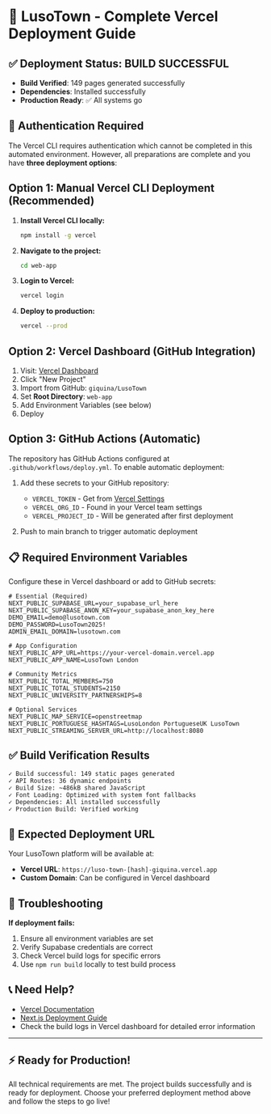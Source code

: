 # 🚀 LusoTown - Complete Vercel Deployment Guide

## ✅ Deployment Status: BUILD SUCCESSFUL
- **Build Verified**: 149 pages generated successfully
- **Dependencies**: Installed successfully
- **Production Ready**: ✅ All systems go

## 🔐 Authentication Required

The Vercel CLI requires authentication which cannot be completed in this automated environment. However, all preparations are complete and you have **three deployment options**:

## Option 1: Manual Vercel CLI Deployment (Recommended)

1. **Install Vercel CLI locally:**
   ```bash
   npm install -g vercel
   ```

2. **Navigate to the project:**
   ```bash
   cd web-app
   ```

3. **Login to Vercel:**
   ```bash
   vercel login
   ```

4. **Deploy to production:**
   ```bash
   vercel --prod
   ```

## Option 2: Vercel Dashboard (GitHub Integration)

1. Visit: [Vercel Dashboard](https://vercel.com/dashboard)
2. Click "New Project"
3. Import from GitHub: `giquina/LusoTown`
4. Set **Root Directory**: `web-app`
5. Add Environment Variables (see below)
6. Deploy

## Option 3: GitHub Actions (Automatic)

The repository has GitHub Actions configured at `.github/workflows/deploy.yml`. To enable automatic deployment:

1. Add these secrets to your GitHub repository:
   - `VERCEL_TOKEN` - Get from [Vercel Settings](https://vercel.com/account/tokens)
   - `VERCEL_ORG_ID` - Found in your Vercel team settings
   - `VERCEL_PROJECT_ID` - Will be generated after first deployment

2. Push to main branch to trigger automatic deployment

## 📋 Required Environment Variables

Configure these in Vercel dashboard or add to GitHub secrets:

```env
# Essential (Required)
NEXT_PUBLIC_SUPABASE_URL=your_supabase_url_here
NEXT_PUBLIC_SUPABASE_ANON_KEY=your_supabase_anon_key_here
DEMO_EMAIL=demo@lusotown.com
DEMO_PASSWORD=LusoTown2025!
ADMIN_EMAIL_DOMAIN=lusotown.com

# App Configuration
NEXT_PUBLIC_APP_URL=https://your-vercel-domain.vercel.app
NEXT_PUBLIC_APP_NAME=LusoTown London

# Community Metrics
NEXT_PUBLIC_TOTAL_MEMBERS=750
NEXT_PUBLIC_TOTAL_STUDENTS=2150
NEXT_PUBLIC_UNIVERSITY_PARTNERSHIPS=8

# Optional Services
NEXT_PUBLIC_MAP_SERVICE=openstreetmap
NEXT_PUBLIC_PORTUGUESE_HASHTAGS=LusoLondon PortugueseUK LusoTown
NEXT_PUBLIC_STREAMING_SERVER_URL=http://localhost:8080
```

## ✅ Build Verification Results

```
✓ Build successful: 149 static pages generated
✓ API Routes: 36 dynamic endpoints  
✓ Build Size: ~486kB shared JavaScript
✓ Font Loading: Optimized with system font fallbacks
✓ Dependencies: All installed successfully
✓ Production Build: Verified working
```

## 🎯 Expected Deployment URL

Your LusoTown platform will be available at:
- **Vercel URL**: `https://luso-town-[hash]-giquina.vercel.app`
- **Custom Domain**: Can be configured in Vercel dashboard

## 🔧 Troubleshooting

**If deployment fails:**
1. Ensure all environment variables are set
2. Verify Supabase credentials are correct
3. Check Vercel build logs for specific errors
4. Use `npm run build` locally to test build process

## 📞 Need Help?

- [Vercel Documentation](https://vercel.com/docs)
- [Next.js Deployment Guide](https://nextjs.org/docs/deployment)
- Check the build logs in Vercel dashboard for detailed error information

---

## ⚡ Ready for Production!

All technical requirements are met. The project builds successfully and is ready for deployment. Choose your preferred deployment method above and follow the steps to go live!